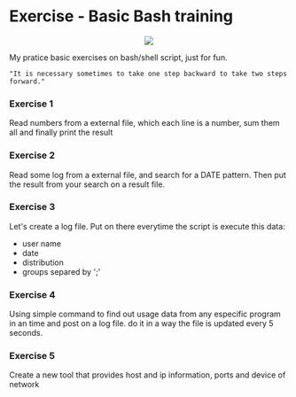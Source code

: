 # Exercise - Basic Bash training
<p align="center">
  <img src="https://www.fillmurray.com/700/200" style="max-width:100%;"/>
</p>
My pratice basic exercises on bash/shell script, just for fun.

```
"It is necessary sometimes to take one step backward to take two steps forward."
```

### Exercise 1
Read numbers from a external file, which each line is a number, sum them all and finally print the result

### Exercise 2
Read some log from a external file, and search for a DATE pattern. Then put the result from your search on a result file.

### Exercise 3
Let's create a log file. Put on there everytime the script is execute this data:
- user name
- date
- distribution
- groups separed by ';'

### Exercise 4
Using simple command to find out usage data from any especific program in an time and post on a log file. do it in a way the file is updated every 5 seconds.

### Exercise 5
Create a new tool that provides host and ip information, ports and device of network

